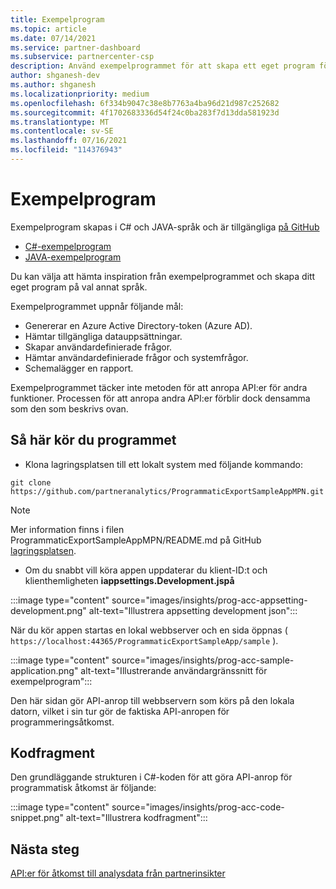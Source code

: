 ```yaml
---
title: Exempelprogram
ms.topic: article
ms.date: 07/14/2021
ms.service: partner-dashboard
ms.subservice: partnercenter-csp
description: Använd exempelprogrammet för att skapa ett eget program för att programmatiskt komma åt partnerinsiktsdata.
author: shganesh-dev
ms.author: shganesh
ms.localizationpriority: medium
ms.openlocfilehash: 6f334b9047c38e8b7763a4ba96d21d987c252682
ms.sourcegitcommit: 4f1702683336d54f24c0ba283f7d13dda581923d
ms.translationtype: MT
ms.contentlocale: sv-SE
ms.lasthandoff: 07/16/2021
ms.locfileid: "114376943"
---
```

# <a name="sample-application"></a>Exempelprogram

Exempelprogram skapas i C# och JAVA-språk och är tillgängliga [på GitHub](https://github.com/partneranalytics)

- [C#-exempelprogram](https://github.com/partneranalytics/ProgrammaticExportSampleAppMPN)
- [JAVA-exempelprogram](https://github.com/partneranalytics/ProgrammaticExportSampleAppMPN_Java)

Du kan välja att hämta inspiration från exempelprogrammet och skapa ditt eget program på val annat språk.

Exempelprogrammet uppnår följande mål:

- Genererar en Azure Active Directory-token (Azure AD).
- Hämtar tillgängliga datauppsättningar.
- Skapar användardefinierade frågor.
- Hämtar användardefinierade frågor och systemfrågor.
- Schemalägger en rapport.

Exempelprogrammet täcker inte metoden för att anropa API:er för andra funktioner. Processen för att anropa andra API:er förblir dock densamma som den som beskrivs ovan.

## <a name="how-to-run-the-application"></a>Så här kör du programmet

- Klona lagringsplatsen till ett lokalt system med följande kommando:

```cli
git clone https://github.com/partneranalytics/ProgrammaticExportSampleAppMPN.git
```

> [!Note]
> Mer information finns i filen ProgrammaticExportSampleAppMPN/README.md på GitHub [lagringsplatsen](https://github.com/partneranalytics/ProgrammaticExportSampleAppMPN_Java).

- Om du snabbt vill köra appen uppdaterar du klient-ID:t och klienthemligheten **iappsettings.Development.jspå**

:::image type="content" source="images/insights/prog-acc-appsetting-development.png" alt-text="Illustrera appsetting development json":::

När du kör appen startas en lokal webbserver och en sida öppnas ( `https://localhost:44365/ProgrammaticExportSampleApp/sample` ).
  
:::image type="content" source="images/insights/prog-acc-sample-application.png" alt-text="Illustrerande användargränssnitt för exempelprogram":::

Den här sidan gör API-anrop till webbservern som körs på den lokala datorn, vilket i sin tur gör de faktiska API-anropen för programmeringsåtkomst.

## <a name="code-snippets"></a>Kodfragment

Den grundläggande strukturen i C#-koden för att göra API-anrop för programmatisk åtkomst är följande:
 
:::image type="content" source="images/insights/prog-acc-code-snippet.png" alt-text="Illustrera kodfragment":::

## <a name="next-steps"></a>Nästa steg

[API:er för åtkomst till analysdata från partnerinsikter](insights-programmatic-analytics-available-api.md)
